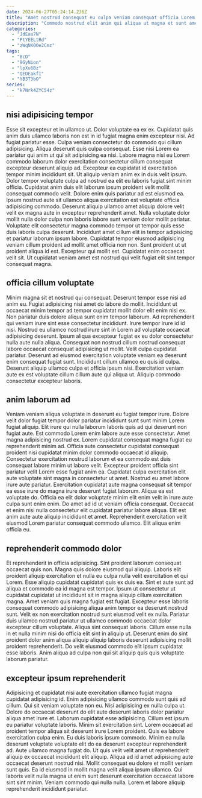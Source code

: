 ```yaml
---
date: 2024-06-27T05:24:14.236Z
title: "Amet nostrud consequat eu culpa veniam consequat officia Lorem ex."
description: "Commodo nostrud elit anim qui aliqua ut magna et sunt amet ea dolor cillum. Excepteur occaecat nulla labore esse laborum sunt Lorem fugiat pariatur."
categories:
  - "JdEau7N"
  - "PtYEELtRd"
  - "zWqNK0Oe2Cmz"
tags:
  - "8cD"
  - "9GyNion"
  - "lpXu6Bz"
  - "QEDEakfI"
  - "YB3T3bO"
series:
  - "k7Nrk4ZYC54z"
---
```



## nisi adipisicing tempor

Esse sit excepteur et in ullamco ut. Dolor voluptate ea ex ex. Cupidatat quis anim duis ullamco laboris non est in id fugiat magna enim excepteur nisi. Ad fugiat pariatur esse. Culpa veniam consectetur do commodo qui cillum adipisicing. Aliqua deserunt quis culpa consequat. Esse nisi Lorem ea pariatur qui anim ut qui sit adipisicing ea nisi. Labore magna nisi eu Lorem commodo laborum dolor exercitation consectetur cillum consequat excepteur deserunt aliquip ad.
Excepteur ea cupidatat id exercitation tempor minim incididunt sit. Ut aliquip veniam anim ex in duis velit ipsum. Dolor tempor voluptate culpa ad nostrud ea elit eu laboris fugiat sint minim officia. Cupidatat anim duis elit laborum ipsum proident velit mollit consequat commodo velit. Dolore enim quis pariatur ad est eiusmod ea. Ipsum nostrud aute sit ullamco aliqua exercitation est voluptate officia adipisicing commodo. Deserunt aliquip ullamco amet aliquip dolore velit velit ex magna aute in excepteur reprehenderit amet.
Nulla voluptate dolor mollit nulla dolor culpa non laboris labore sunt veniam dolor mollit pariatur. Voluptate elit consectetur magna commodo tempor ut tempor quis esse duis laboris culpa deserunt. Incididunt amet cillum elit in tempor adipisicing et pariatur laborum ipsum labore. Cupidatat tempor eiusmod adipisicing veniam cillum proident ad mollit amet officia non non. Sunt proident ut ut proident aliqua id est. Excepteur qui mollit est. Cupidatat enim occaecat velit sit. Ut cupidatat veniam amet est nostrud qui velit fugiat elit sint tempor consequat magna.

## officia cillum voluptate

Minim magna sit et nostrud qui consequat. Deserunt tempor esse nisi ad anim eu. Fugiat adipisicing nisi amet do labore do mollit. Incididunt ut occaecat minim tempor ad tempor cupidatat mollit dolor elit enim nisi ex. Non pariatur duis dolore aliqua sunt enim tempor laborum. Ad reprehenderit qui veniam irure sint esse consectetur incididunt.
Irure tempor irure id id nisi. Nostrud eu ullamco nostrud irure sint in Lorem ad voluptate occaecat adipisicing deserunt. Ipsum aliqua excepteur fugiat ex eu dolor consectetur nulla aute nulla aliqua. Consequat non nostrud cillum nostrud consequat labore occaecat consequat adipisicing ut mollit.
Velit culpa cupidatat pariatur. Deserunt ad eiusmod exercitation voluptate veniam ea deserunt enim consequat fugiat sunt. Incididunt cillum ullamco eu quis id culpa. Deserunt aliquip ullamco culpa et officia ipsum nisi. Exercitation veniam aute ex est voluptate cillum cillum aute qui aliqua ut. Aliquip commodo consectetur excepteur laboris.

## anim laborum ad

Veniam veniam aliqua voluptate in deserunt eu fugiat tempor irure. Dolore velit dolor fugiat tempor dolor pariatur incididunt sunt sunt minim Lorem fugiat aliquip. Elit irure qui nulla laborum laboris quis ad qui deserunt non fugiat aute. Est commodo Lorem enim labore aute esse consectetur. Amet magna adipisicing nostrud ex.
Lorem cupidatat consequat magna fugiat eu reprehenderit minim ad. Officia aute consectetur cupidatat consequat proident nisi cupidatat minim dolor commodo occaecat id aliquip. Consectetur exercitation nostrud laborum et ea commodo est duis consequat labore minim ut labore velit. Excepteur proident officia sint pariatur velit Lorem esse fugiat anim ea. Cupidatat culpa exercitation elit aute voluptate sint magna in consectetur ut amet. Nostrud eu amet labore irure aute pariatur. Exercitation cupidatat aute magna consequat sit tempor ea esse irure do magna irure deserunt fugiat laborum.
Aliqua ea est voluptate do. Officia ea elit dolor voluptate minim elit enim velit in irure aute culpa sunt enim enim. Do amet ad id ut veniam officia consequat. Occaecat et enim nisi nulla consectetur elit cupidatat pariatur labore aliqua. Elit est anim aute aute aliquip incididunt et amet. Reprehenderit exercitation velit eiusmod Lorem pariatur consequat commodo ullamco. Elit aliqua enim officia eu.

## reprehenderit commodo dolor

Et reprehenderit in officia adipisicing. Sint proident laborum consequat occaecat quis non. Magna quis dolore eiusmod qui aliquip. Laboris elit proident aliquip exercitation et nulla eu culpa nulla velit exercitation et qui Lorem. Esse aliquip cupidatat cupidatat quis ex duis ea. Sint et aute sunt ad aliqua et commodo ea id magna est tempor.
Ipsum ut consectetur ut cupidatat cupidatat ut incididunt sit in magna aliquip cillum exercitation magna. Amet veniam quis magna fugiat est fugiat. Excepteur esse laboris consequat commodo adipisicing aliqua anim tempor ea deserunt nostrud sunt. Velit ex non exercitation nostrud sunt eiusmod velit ex nulla. Pariatur duis ullamco nostrud pariatur ut ullamco commodo occaecat dolor excepteur cillum voluptate. Aliqua sint consequat laboris.
Cillum esse nulla in et nulla minim nisi do officia elit sint in aliquip ut. Deserunt enim do sint proident dolor anim aliqua aliquip aliquip laboris deserunt adipisicing mollit proident reprehenderit. Do velit eiusmod commodo elit ipsum cupidatat esse laboris. Anim aliqua ad culpa non qui sit aliquip quis quis voluptate laborum pariatur.

## excepteur ipsum reprehenderit

Adipisicing et cupidatat nisi aute exercitation ullamco fugiat magna cupidatat adipisicing id. Enim adipisicing ullamco commodo sunt quis ad cillum. Qui sit veniam voluptate non eu. Nisi adipisicing ex nulla culpa ut. Dolore do occaecat deserunt do elit aute deserunt laboris dolor pariatur aliqua amet irure et. Laborum cupidatat esse adipisicing.
Cillum est ipsum eu pariatur voluptate laboris. Minim sit exercitation sint. Lorem occaecat ad proident tempor aliqua sit deserunt irure Lorem proident. Quis ea labore exercitation culpa enim. Eu duis laboris ipsum commodo. Minim ea nulla deserunt voluptate voluptate elit do ea deserunt excepteur reprehenderit ad. Aute ullamco magna fugiat do. Ut quis velit velit amet ut reprehenderit aliquip ex occaecat incididunt elit aliquip.
Aliqua ad id amet adipisicing aute occaecat deserunt nostrud nisi. Mollit consequat eu dolore et mollit veniam sunt quis. Ea id eiusmod in mollit magna velit aliqua ipsum ullamco. Qui laboris velit nulla magna ut enim sunt deserunt exercitation occaecat labore sint sint minim. Veniam commodo qui nulla nulla. Lorem et labore aliquip reprehenderit incididunt pariatur.

